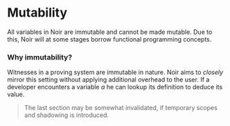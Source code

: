 # Mutability

All variables in Noir are immutable and cannot be made mutable. Due to this, Noir will at some stages borrow functional programming concepts.

### Why immutability?

Witnesses in a proving system are immutable in nature. Noir aims to _closely_ mirror this setting without applying additional overhead to the user. If a developer encounters a variable _a_ he can lookup its definition to deduce its value.

> The last section may be somewhat invalidated, if temporary scopes and shadowing is introduced.